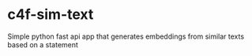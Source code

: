 # c4f-sim-text
Simple python fast api app that generates embeddings from similar texts based on a statement
